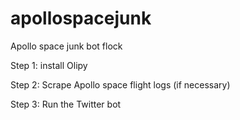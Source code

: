 apollospacejunk
===============

Apollo space junk bot flock

Step 1: install Olipy

Step 2: Scrape Apollo space flight logs (if necessary)

Step 3: Run the Twitter bot
